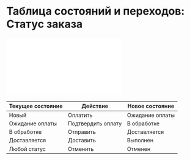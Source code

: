 # Таблица состояний и переходов: Статус заказа

![Таблица состояний](../screenshots/4.%20State_Transition_Table.pdf)

| Текущее состояние | Действие | Новое состояние |
|-------------------|----------|----------------|
| Новый | Оплатить | Ожидание оплаты |
| Ожидание оплаты | Подтвердить оплату | В обработке |
| В обработке | Отправить | Доставляется |
| Доставляется | Доставить | Выполнен |
| Любой статус | Отменить | Отменен |